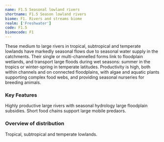 ```yaml
---
name: F1.5 Seasonal lowland rivers
shortname: F1.5 Season lowland rivers
biome: F1. Rivers and streams biome
realm: ['Freshwater']
code: F1.5
biomecode: F1
---
```


These medium to large rivers in tropical, subtropical and temperate lowlands have markedly seasonal flows due to seasonal water supply in the catchments. Their single or multi-channelled forms link to floodplain wetlands, and transport large floods during wet seasons: summer in the tropics or winter-spring in temperate latitudes. Productivity is high, both within channels and on connected floodplains, with algae and aquatic plants supporting complex food webs, and providing seasonal nurseries for breeding animals.

### Key Features

Highly productive large rivers with seasonal hydrology large floodplain subsidies. Short food chains support large mobile predaors.

### Overview of distribution

Tropical, subtropical and temperate lowlands.
